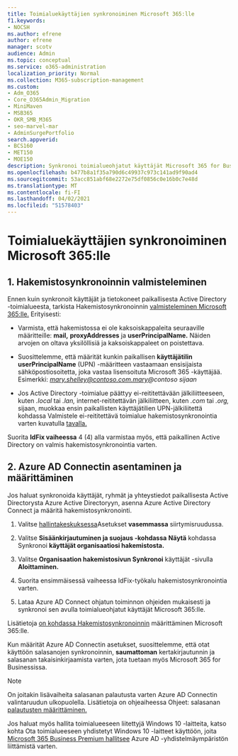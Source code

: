 ```yaml
---
title: Toimialuekäyttäjien synkronoiminen Microsoft 365:lle
f1.keywords:
- NOCSH
ms.author: efrene
author: efrene
manager: scotv
audience: Admin
ms.topic: conceptual
ms.service: o365-administration
localization_priority: Normal
ms.collection: M365-subscription-management
ms.custom:
- Adm_O365
- Core_O365Admin_Migration
- MiniMaven
- MSB365
- OKR_SMB_M365
- seo-marvel-mar
- AdminSurgePortfolio
search.appverid:
- BCS160
- MET150
- MOE150
description: Synkronoi toimialueohjatut käyttäjät Microsoft 365 for Businessin kanssa.
ms.openlocfilehash: b477b8a1f35a790d6c49937c973c141ad9f90ad4
ms.sourcegitcommit: 53acc851abf68e2272e75df0856c0e16b0c7e48d
ms.translationtype: MT
ms.contentlocale: fi-FI
ms.lasthandoff: 04/02/2021
ms.locfileid: "51578403"
---
```

# <a name="synchronize-domain-users-to-microsoft-365"></a>Toimialuekäyttäjien synkronoiminen Microsoft 365:lle

## <a name="1-prepare-for-directory-synchronization"></a>1. Hakemistosynkronoinnin valmisteleminen 

Ennen kuin synkronoit käyttäjät ja tietokoneet paikallisesta Active Directory -toimialueesta, tarkista Hakemistosynkronoinnin [valmisteleminen Microsoft 365:lle.](../enterprise/prepare-for-directory-synchronization.md) Erityisesti:

   - Varmista, että hakemistossa ei ole kaksoiskappaleita seuraaville määritteille: **mail,** **proxyAddresses** ja **userPrincipalName.** Näiden arvojen on oltava yksilöllisiä ja kaksoiskappaleet on poistettava.
   
   - Suosittelemme, että määrität kunkin paikallisen **käyttäjätilin userPrincipalName** (UPN) -määritteen vastaamaan ensisijaista sähköpostiosoitetta, joka vastaa lisensoituta Microsoft 365 -käyttäjää. Esimerkki: *mary.shelley@contoso.com.mary@contoso* *sijaan*
   
   - Jos Active Directory -toimialue päättyy ei-reititettävään jälkiliitteeseen, kuten *.local* tai *.lan,* internet-reititettävän jälkiliitteen, kuten *.com* tai *.org,* sijaan, muokkaa ensin paikallisten käyttäjätilien UPN-jälkiliitettä kohdassa Valmistele ei-reititettävä toimialue hakemistosynkronointia varten kuvatulla [tavalla.](../enterprise/prepare-a-non-routable-domain-for-directory-synchronization.md) 

Suorita **IdFix vaiheessa** 4 (4) alla varmistaa myös, että paikallinen Active Directory on valmis hakemistosynkronointia varten.

## <a name="2-install-and-configure-azure-ad-connect"></a>2. Azure AD Connectin asentaminen ja määrittäminen

Jos haluat synkronoida käyttäjät, ryhmät ja yhteystiedot paikallisesta Active Directorysta Azure Active Directoryyn, asenna Azure Active Directory Connect ja määritä hakemistosynkronointi. 

 1. Valitse [hallintakeskuksessa](https://go.microsoft.com/fwlink/p/?linkid=2024339)Asetukset **vasemmassa** siirtymisruudussa.

 2. Valitse **Sisäänkirjautuminen ja suojaus -kohdassa** **Näytä** kohdassa Synkronoi **käyttäjät organisaatiosi hakemistosta.**

 3. Valitse **Organisaation hakemistosivun Synkronoi** käyttäjät -sivulla **Aloittaminen.**

 4. Suorita ensimmäisessä vaiheessa IdFix-työkalu hakemistosynkronointia varten.

 5. Lataa Azure AD Connect ohjatun toiminnon ohjeiden mukaisesti ja synkronoi sen avulla toimialueohjatut käyttäjät Microsoft 365:lle.


Lisätietoja [on kohdassa Hakemistosynkronoinnin](../enterprise/set-up-directory-synchronization.md) määrittäminen Microsoft 365:lle.

Kun määrität Azure AD Connectin asetukset, suosittelemme, että otat käyttöön salasanojen  synkronoinnin,  **saumattoman** kertakirjautunnin ja salasanan takaisinkirjaamista varten, jota tuetaan myös Microsoft 365 for Businessissa.

> [!NOTE]
> On joitakin lisävaiheita salasanan palautusta varten Azure AD Connectin valintaruudun ulkopuolella. Lisätietoja on ohjeaiheessa Ohjeet: salasanan [palautusten määrittäminen.](/azure/active-directory/authentication/howto-sspr-writeback) 

Jos haluat myös hallita toimialueeseen liitettyjä Windows 10 -laitteita, katso kohta Ota toimialueeseen yhdistetyt Windows 10 -laitteet käyttöön, joita [Microsoft 365 Business Premium hallitsee](manage-windows-devices.md) Azure AD -yhdistelmäympäristön liittämistä varten.